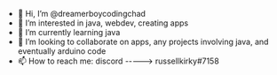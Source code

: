 - 👋 Hi, I’m @dreamerboycodingchad
- 👀 I’m interested in java, webdev, creating apps 
- 🌱 I’m currently learning java 
- 💞️ I’m looking to collaborate on apps, any projects involving java, and eventually arduino code
- 📫 How to reach me: discord -----> russellkirky#7158

